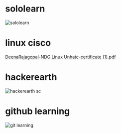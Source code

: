 # sololearn

  ![sololearn](https://user-images.githubusercontent.com/74053403/154539814-7ac02021-5958-4968-9ef4-d88967914c5b.png)


# linux cisco

 [DeenaRajagopal-NDG Linux Unhatc-certificate (1).pdf](https://github.com/deena2001/M1_hotel_management_Util/files/8090860/DeenaRajagopal-NDG.Linux.Unhatc-certificate.1.pdf)


# hackerearth

 ![hackerearth sc](https://user-images.githubusercontent.com/74053403/154538074-a55111db-f75d-4e17-865f-cc22dd304cf5.png)


# github learning

 ![git learning](https://user-images.githubusercontent.com/74053403/154541780-65b141f4-6392-4daa-b3a2-1f51cd0ac985.png)
